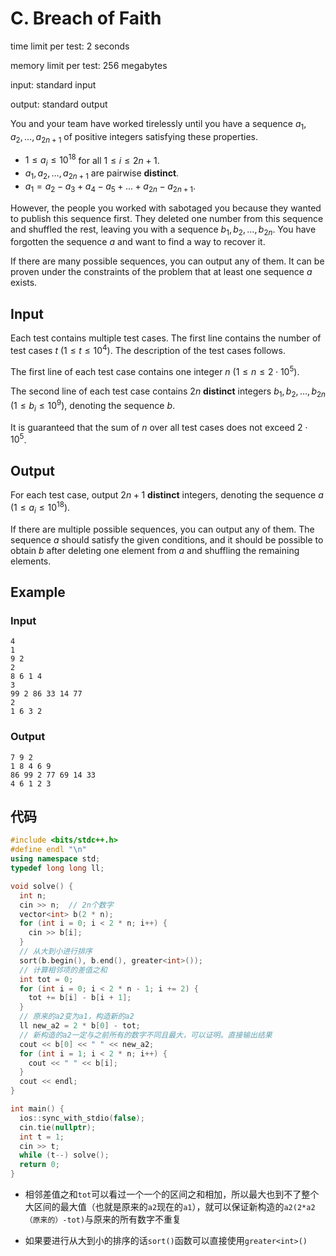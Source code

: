 # C. Breach of Faith

time limit per test: 2 seconds

memory limit per test: 256 megabytes

input: standard input

output: standard output

You and your team have worked tirelessly until you have a sequence $a_1, a_2, \ldots, a_{2n+1}$ of positive integers satisfying these properties.

-   $1 \le a_i \le 10^{18}$ for all $1 \le i \le 2n + 1$.
-   $a_1, a_2, \ldots, a_{2n+1}$ are pairwise **distinct**.
-   $a_1 = a_2 - a_3 + a_4 - a_5 + \ldots + a_{2n} - a_{2n+1}$.

However, the people you worked with sabotaged you because they wanted to publish this sequence first. They deleted one number from this sequence and shuffled the rest, leaving you with a sequence $b_1, b_2, \ldots, b_{2n}$. You have forgotten the sequence $a$ and want to find a way to recover it.

If there are many possible sequences, you can output any of them. It can be proven under the constraints of the problem that at least one sequence $a$ exists.

## **Input**

Each test contains multiple test cases. The first line contains the number of test cases $t$ ($1 \le t \le 10^4$). The description of the test cases follows.

The first line of each test case contains one integer $n$ ($1 \leq n \leq 2 \cdot 10^5$).

The second line of each test case contains $2n$ **distinct** integers $b_1, b_2, \ldots, b_{2n}$ ($1 \leq b_i \leq 10^9$), denoting the sequence $b$.

It is guaranteed that the sum of $n$ over all test cases does not exceed $2 \cdot 10^5$.

## **Output**

For each test case, output $2n+1$ **distinct** integers, denoting the sequence $a$ ($1 \leq a_i \leq 10^{18}$).

If there are multiple possible sequences, you can output any of them. The sequence $a$ should satisfy the given conditions, and it should be possible to obtain $b$ after deleting one element from $a$ and shuffling the remaining elements.

## Example

### Input

```
4
1
9 2
2
8 6 1 4
3
99 2 86 33 14 77
2
1 6 3 2
```

### Output

```
7 9 2
1 8 4 6 9
86 99 2 77 69 14 33
4 6 1 2 3
```

## 代码

```cpp
#include <bits/stdc++.h>
#define endl "\n"
using namespace std;
typedef long long ll;

void solve() {
  int n;
  cin >> n;  // 2n个数字
  vector<int> b(2 * n);
  for (int i = 0; i < 2 * n; i++) {
    cin >> b[i];
  }
  // 从大到小进行排序
  sort(b.begin(), b.end(), greater<int>());
  // 计算相邻项的差值之和
  int tot = 0;
  for (int i = 0; i < 2 * n - 1; i += 2) {
    tot += b[i] - b[i + 1];
  }
  // 原来的a2变为a1，构造新的a2
  ll new_a2 = 2 * b[0] - tot;
  // 新构造的a2一定与之前所有的数字不同且最大，可以证明。直接输出结果
  cout << b[0] << " " << new_a2;
  for (int i = 1; i < 2 * n; i++) {
    cout << " " << b[i];
  }
  cout << endl;
}

int main() {
  ios::sync_with_stdio(false);
  cin.tie(nullptr);
  int t = 1;
  cin >> t;
  while (t--) solve();
  return 0;
}
```

- 相邻差值之和`tot`可以看过一个一个的区间之和相加，所以最大也到不了整个大区间的最大值（也就是原来的`a2`现在的`a1`），就可以保证新构造的`a2(2*a2（原来的）-tot)`与原来的所有数字不重复

- 如果要进行从大到小的排序的话`sort()`函数可以直接使用`greater<int>()`